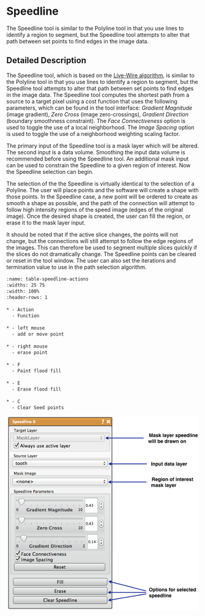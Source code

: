 # Speedline

The Speedline tool is similar to the Polyline tool in that you use lines to identify a region to segment, but the Speedline tool attempts to alter that path between set points to find edges in the image data.

## Detailed Description

The Speedline tool, which is based on the [Live-Wire algorithm](http://www.insight-journal.org/browse/publication/230), is similar to the Polyline tool in that you use lines to identify a region to segment, but the Speedline tool attempts to alter that path between set points to find edges in the image data. The Speedline tool computes the shortest path from a source to a target pixel using a cost function that uses the following parameters, which can be found in the tool interface: *Gradient Magnitude* (image gradient), *Zero Cross* (image zero-crossings), *Gradient Direction* (boundary smoothness constraint). The *Face Connectiveness* option is used to toggle the use of a local neighborhood. The *Image Spacing* option is used to toggle the use of a neighborhood weighting scaling factor.

The primary input of the Speedline tool is a mask layer which will be altered. The second input is a data volume. Smoothing the input data volume is recommended before using the Speedline tool. An additional mask input can be used to constrain the Speedline to a given region of interest. Now the Speedline selection can begin.

The selection of the the Speedline is virtually identical to the selection of a Polyline. The user will place points and the software will create a shape with those points. In the Speedline case, a new point will be ordered to create as smooth a shape as possible, and the path of the connection will attempt to follow high intensity regions of the speed image (edges of the original image). Once the desired shape is created, the user can fill the region, or erase it to the mask layer input.

It should be noted that if the active slice changes, the points will not change, but the connections will still attempt to follow the edge regions of the images. This can therefore be used to segment multiple slices quickly if the slices do not dramatically change. The Speedline points can be cleared or reset in the tool window. The user can also set the iterations and termination value to use in the path selection algorithm.

```{list-table} Keyboard and Mouse Actions for the Speedline Tool
:name: table-speedline-actions
:widths: 25 75
:width: 100%
:header-rows: 1

* - Action
  - Function

* - left mouse
  - add or move point

* - right mouse
  - erase point

* - F
  - Paint flood fill

* - E
  - Erase flood fill

* - C
  - Clear Seed points

```

![alt text](../images/SpeedlineGUI.png)
